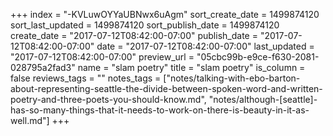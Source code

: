 +++
index = "-KVLuwOYYaUBNwx6uAgm"
sort_create_date = 1499874120
sort_last_updated = 1499874120
sort_publish_date = 1499874120
create_date = "2017-07-12T08:42:00-07:00"
publish_date = "2017-07-12T08:42:00-07:00"
date = "2017-07-12T08:42:00-07:00"
last_updated = "2017-07-12T08:42:00-07:00"
preview_url = "05cbc99b-e9ce-f630-2081-028795a2fad3"
name = "slam poetry"
title = "slam poetry"
is_column = false
reviews_tags = ""
notes_tags = ["notes/talking-with-ebo-barton-about-representing-seattle-the-divide-between-spoken-word-and-written-poetry-and-three-poets-you-should-know.md", "notes/although-[seattle]-has-so-many-things-that-it-needs-to-work-on-there-is-beauty-in-it-as-well.md"]
+++

